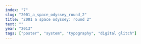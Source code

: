 ```yaml
---
index: "7"
slug: "2001_a_space_odyssey_round_2"
title: "2001 a space odyssey: round 2"
text: ""
year: "2013"
tags: ["poster", "system", "typography", "digital glitch"]
---
```

